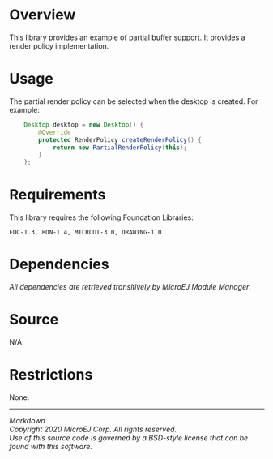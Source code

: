# Overview

This library provides an example of partial buffer support. It provides a render policy implementation.

# Usage

The partial render policy can be selected when the desktop is created. For example:

```java
	Desktop desktop = new Desktop() {
		@Override
		protected RenderPolicy createRenderPolicy() {
			return new PartialRenderPolicy(this);
		}
	};
```

# Requirements

This library requires the following Foundation Libraries:

    EDC-1.3, BON-1.4, MICROUI-3.0, DRAWING-1.0

# Dependencies

_All dependencies are retrieved transitively by MicroEJ Module Manager_.

# Source

N/A

# Restrictions

None.

---
_Markdown_  
_Copyright 2020 MicroEJ Corp. All rights reserved._  
_Use of this source code is governed by a BSD-style license that can be found with this software._  
